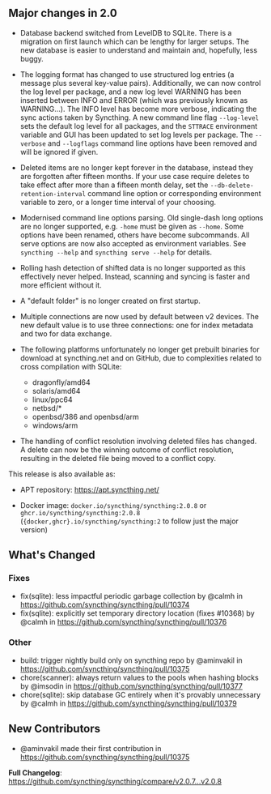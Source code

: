 ## Major changes in 2.0

- Database backend switched from LevelDB to SQLite. There is a migration on
  first launch which can be lengthy for larger setups. The new database is
  easier to understand and maintain and, hopefully, less buggy.

- The logging format has changed to use structured log entries (a message
  plus several key-value pairs). Additionally, we can now control the log
  level per package, and a new log level WARNING has been inserted between
  INFO and ERROR (which was previously known as WARNING...). The INFO level
  has become more verbose, indicating the sync actions taken by Syncthing. A
  new command line flag `--log-level` sets the default log level for all
  packages, and the `STTRACE` environment variable and GUI has been updated
  to set log levels per package. The `--verbose` and `--logflags` command
  line options have been removed and will be ignored if given.

- Deleted items are no longer kept forever in the database, instead they are
  forgotten after fifteen months. If your use case require deletes to take
  effect after more than a fifteen month delay, set the
  `--db-delete-retention-interval` command line option or corresponding
  environment variable to zero, or a longer time interval of your choosing.

- Modernised command line options parsing. Old single-dash long options are
  no longer supported, e.g. `-home` must be given as `--home`. Some options
  have been renamed, others have become subcommands. All serve options are
  now also accepted as environment variables. See  `syncthing --help` and
  `syncthing serve --help` for details.

- Rolling hash detection of shifted data is no longer supported as this
  effectively never helped. Instead, scanning and syncing is faster and more
  efficient without it.

- A "default folder" is no longer created on first startup.

- Multiple connections are now used by default between v2 devices. The new
  default value is to use three connections: one for index metadata and two
  for data exchange.

- The following platforms unfortunately no longer get prebuilt binaries for
  download at syncthing.net and on GitHub, due to complexities related to
  cross compilation with SQLite:

  - dragonfly/amd64
  - solaris/amd64
  - linux/ppc64
  - netbsd/*
  - openbsd/386 and openbsd/arm
  - windows/arm

- The handling of conflict resolution involving deleted files has changed. A
  delete can now be the winning outcome of conflict resolution, resulting in
  the deleted file being moved to a conflict copy.

This release is also available as:

* APT repository: https://apt.syncthing.net/

* Docker image: `docker.io/syncthing/syncthing:2.0.8` or `ghcr.io/syncthing/syncthing:2.0.8`
  (`{docker,ghcr}.io/syncthing/syncthing:2` to follow just the major version)

## What's Changed
### Fixes
* fix(sqlite): less impactful periodic garbage collection by @calmh in https://github.com/syncthing/syncthing/pull/10374
* fix(sqlite): explicitly set temporary directory location (fixes #10368) by @calmh in https://github.com/syncthing/syncthing/pull/10376
### Other
* build: trigger nightly build only on syncthing repo by @aminvakil in https://github.com/syncthing/syncthing/pull/10375
* chore(scanner): always return values to the pools when hashing blocks by @imsodin in https://github.com/syncthing/syncthing/pull/10377
* chore(sqlite): skip database GC entirely when it's provably unnecessary by @calmh in https://github.com/syncthing/syncthing/pull/10379

## New Contributors
* @aminvakil made their first contribution in https://github.com/syncthing/syncthing/pull/10375

**Full Changelog**: https://github.com/syncthing/syncthing/compare/v2.0.7...v2.0.8